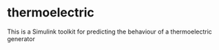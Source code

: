 # thermoelectric
This is a Simulink toolkit for predicting the behaviour of a thermoelectric generator
